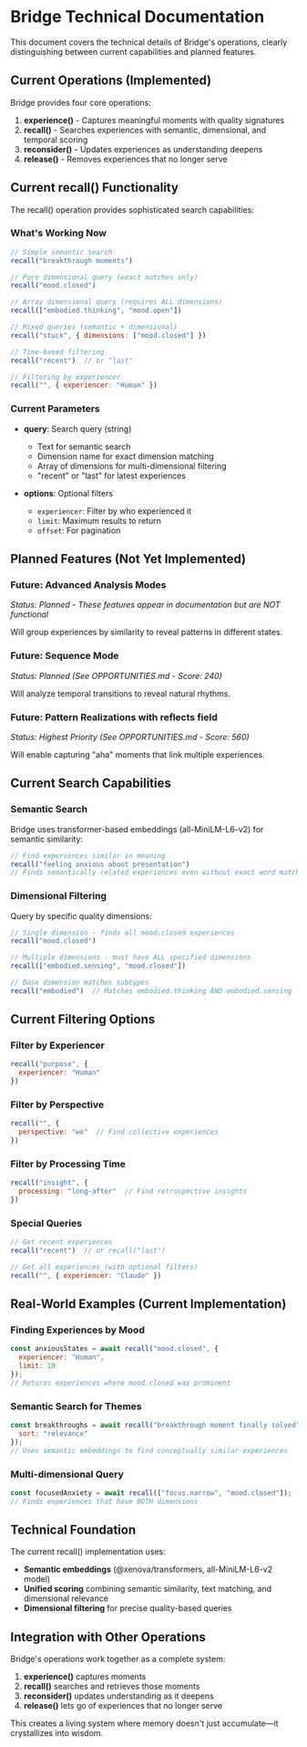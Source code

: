 # Bridge Technical Documentation

This document covers the technical details of Bridge's operations, clearly distinguishing between current capabilities and planned features.

## Current Operations (Implemented)

Bridge provides four core operations:

1. **experience()** - Captures meaningful moments with quality signatures
2. **recall()** - Searches experiences with semantic, dimensional, and temporal scoring
3. **reconsider()** - Updates experiences as understanding deepens
4. **release()** - Removes experiences that no longer serve

## Current recall() Functionality

The recall() operation provides sophisticated search capabilities:

### What's Working Now

```javascript
// Simple semantic search
recall("breakthrough moments")

// Pure dimensional query (exact matches only)
recall("mood.closed")

// Array dimensional query (requires ALL dimensions)
recall(["embodied.thinking", "mood.open"])

// Mixed queries (semantic + dimensional)
recall("stuck", { dimensions: ["mood.closed"] })

// Time-based filtering
recall("recent")  // or "last"

// Filtering by experiencer
recall("", { experiencer: "Human" })
```

### Current Parameters

- **query**: Search query (string)
  - Text for semantic search
  - Dimension name for exact dimension matching
  - Array of dimensions for multi-dimensional filtering
  - "recent" or "last" for latest experiences

- **options**: Optional filters
  - `experiencer`: Filter by who experienced it
  - `limit`: Maximum results to return
  - `offset`: For pagination

## Planned Features (Not Yet Implemented)

### Future: Advanced Analysis Modes

*Status: Planned - These features appear in documentation but are NOT functional*

Will group experiences by similarity to reveal patterns in different states.

### Future: Sequence Mode

*Status: Planned (See OPPORTUNITIES.md - Score: 240)*

Will analyze temporal transitions to reveal natural rhythms.

### Future: Pattern Realizations with reflects field

*Status: Highest Priority (See OPPORTUNITIES.md - Score: 560)*

Will enable capturing "aha" moments that link multiple experiences.

## Current Search Capabilities

### Semantic Search

Bridge uses transformer-based embeddings (all-MiniLM-L6-v2) for semantic similarity:

```javascript
// Find experiences similar in meaning
recall("feeling anxious about presentation")
// Finds semantically related experiences even without exact word matches
```

### Dimensional Filtering

Query by specific quality dimensions:

```javascript
// Single dimension - finds all mood.closed experiences
recall("mood.closed")

// Multiple dimensions - must have ALL specified dimensions
recall(["embodied.sensing", "mood.closed"])

// Base dimension matches subtypes
recall("embodied")  // Matches embodied.thinking AND embodied.sensing
```

## Current Filtering Options

### Filter by Experiencer
```javascript
recall("purpose", {
  experiencer: "Human"
})
```

### Filter by Perspective
```javascript
recall("", {
  perspective: "we"  // Find collective experiences
})
```

### Filter by Processing Time
```javascript
recall("insight", {
  processing: "long-after"  // Find retrospective insights
})
```

### Special Queries
```javascript
// Get recent experiences
recall("recent")  // or recall("last")

// Get all experiences (with optional filters)
recall("", { experiencer: "Claude" })
```

## Real-World Examples (Current Implementation)

### Finding Experiences by Mood
```javascript
const anxiousStates = await recall("mood.closed", {
  experiencer: "Human",
  limit: 10
});
// Returns experiences where mood.closed was prominent
```

### Semantic Search for Themes
```javascript
const breakthroughs = await recall("breakthrough moment finally solved", {
  sort: "relevance"
});
// Uses semantic embeddings to find conceptually similar experiences
```

### Multi-dimensional Query
```javascript
const focusedAnxiety = await recall(["focus.narrow", "mood.closed"]);
// Finds experiences that have BOTH dimensions
```

## Technical Foundation

The current recall() implementation uses:
- **Semantic embeddings** (@xenova/transformers, all-MiniLM-L6-v2 model)
- **Unified scoring** combining semantic similarity, text matching, and dimensional relevance
- **Dimensional filtering** for precise quality-based queries

## Integration with Other Operations

Bridge's operations work together as a complete system:

1. **experience()** captures moments
2. **recall()** searches and retrieves those moments
3. **reconsider()** updates understanding as it deepens
4. **release()** lets go of experiences that no longer serve

This creates a living system where memory doesn't just accumulate—it crystallizes into wisdom.